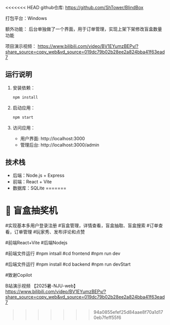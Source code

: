 <<<<<<< HEAD
github仓库:
https://github.com/ShTower/BlindBox

打包平台：Windows

额外功能：
后台单独做了一个界面，用于订单管理，实现上架下架修改盲盒数量功能

项目演示视频：
https://www.bilibili.com/video/BV1EYumzBEPv/?share_source=copy_web&vd_source=019dc79b02b28ee2a824bba41f63ead7


## 运行说明
1. 安装依赖：
   ```bash
   npm install
   ```

2. 启动应用：
   ```bash
   npm start
   ```

3. 访问应用：
   - 用户界面: http://localhost:3000
   - 管理后台: http://localhost:3000/admin


## 技术栈
- 后端：Node.js + Express
- 前端：React + Vite
- 数据库：SQLite
=======
# 🎁 盲盒抽奖机
#实现基本多用户登录注册
#盲盒管理，详情查看，盲盒抽取、盲盒搜索
#订单查看，订单管理
#玩家秀、发布评论和点赞


#前端React+Vite
#后端Nodejs

#前端文件运行 
#npm intsall
#cd frontend
#npm run dev

#后端文件运行
#npm install
#cd backend
#npm run devStart

#致谢Copilot

B站演示视频
【2025暑-NJU-web】 https://www.bilibili.com/video/BV1EYumzBEPv/?share_source=copy_web&vd_source=019dc79b02b28ee2a824bba41f63ead7
>>>>>>> 94a0855efef25d84aae8f70a1d170eb7feff55f6
